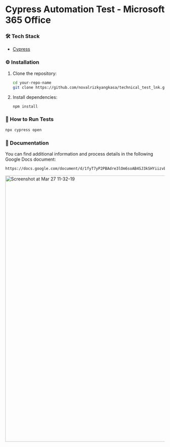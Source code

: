 
# Cypress Automation Test - Microsoft 365 Office

### 🛠️ Tech Stack
- [Cypress](https://www.cypress.io/)

### ⚙️ Installation

1. Clone the repository:
   ```bash
   cd your-repo-name
   git clone https://github.com/novalrizkyangkasa/technical_test_lnk.git
   ```

2. Install dependencies:
   ```bash
   npm install
   ```

### 🚀 How to Run Tests
   ```bash
   npx cypress open
   ```
   
### 📄 Documentation
You can find additional information and process details in the following Google Docs document:
```bash
https://docs.google.com/document/d/1fyT7yP2PBAdre3lOm6soAB4SJ3kSHYiizvE7q46tKQg/edit?usp=sharing 
```
<img width="840" alt="Screenshot at Mar 27 11-32-19" src="https://github.com/user-attachments/assets/77bd117c-551f-43f1-b04e-0e9ac4de8b67" />
